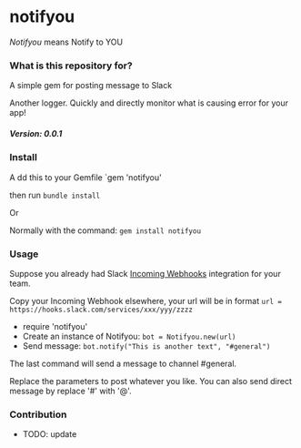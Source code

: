 # notifyou #

*Notifyou* means Notify to YOU

### What is this repository for? ###
 
A simple gem for posting message to Slack

Another logger. Quickly and directly monitor what is causing error for your app!

##### Version: 0.0.1 #####

### Install ###
A dd this to your Gemfile
`gem 'notifyou'

then run `bundle install`

Or

Normally with the command: 
`gem install notifyou`

### Usage ###
Suppose you already had Slack [Incoming Webhooks](https://api.slack.com/incoming-webhooks) integration for your team.

Copy your Incoming Webhook elsewhere, your url will be in format `url = https://hooks.slack.com/services/xxx/yyy/zzzz`

* require 'notifyou'
* Create an instance of Notifyou: `bot = Notifyou.new(url)`
* Send message: `bot.notify("This is another text", "#general")`

The last command will send a message to channel #general.

Replace the parameters to post whatever you like. You can also send direct message by replace '#' with '@'.

### Contribution ###
 
* TODO: update
